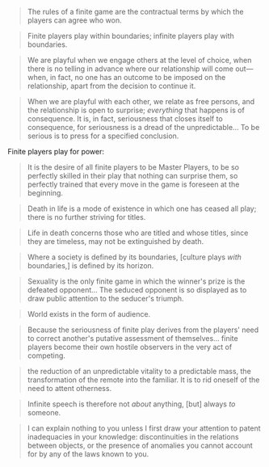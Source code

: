 > The rules of a finite game are the contractual terms by which the players can agree who won.

> Finite players play within boundaries; infinite players play with boundaries.

> We are playful when we engage others at the level of choice, when there is no telling in advance where our relationship will come out—when, in fact, no one has an outcome to be imposed on the relationship, apart from the decision to continue it.

> When we are playful with each other, we relate as free persons, and the relationship is open to surprise; _everything_ that happens is of consequence. It is, in fact, seriousness that closes itself to consequence, for seriousness is a dread of the unpredictable... To be serious is to press for a specified conclusion.

Finite players play for power:

> It is the desire of all finite players to be Master Players, to be so perfectly skilled in their play that nothing can surprise them, so perfectly trained that every move in the game is foreseen at the beginning.

> Death in life is a mode of existence in which one has ceased all play; there is no further striving for titles.

> Life in death concerns those who are titled and whose titles, since they are timeless, may not be extinguished by death.

> Where a society is defined by its boundaries, [culture plays _with_ boundaries,] is defined by its horizon.

> Sexuality is the only finite game in which the winner's prize is the defeated opponent... The seduced opponent is so displayed as to draw public attention to the seducer's triumph.

> World exists in the form of audience.

> Because the seriousness of finite play derives from the players' need to correct another's putative assessment of themselves... finite players become their own hostile observers in the very act of competing.

> the reduction of an unpredictable vitality to a predictable mass, the transformation of the remote into the familiar. It is to rid oneself of the need to attent otherness.

> Infinite speech is therefore not _about_ anything, [but] always _to_ someone.

> I can explain nothing to you unless I first draw your attention to patent inadequacies in your knowledge: discontinuities in the relations between objects, or the presence of anomalies you cannot account for by any of the laws known to you.